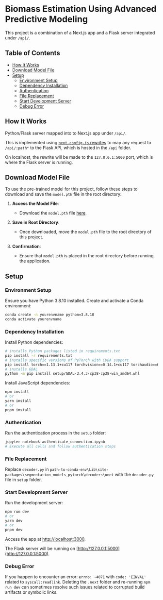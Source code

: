 # Biomass Estimation Using Advanced Predictive Modeling

This project is a combination of a Next.js app and a Flask server integrated under `/api/`.

## Table of Contents
- [How It Works](#how-it-works)
- [Download Model File](#download-model-file)
- [Setup](#setup)
  - [Environment Setup](#environment-setup)
  - [Dependency Installation](#dependency-installation)
  - [Authentication](#authentication)
  - [File Replacement](#file-replacement)
  - [Start Development Server](#start-development-server)
  - [Debug Error](#debug-error)

## How It Works

 Python/Flask server mapped into to Next.js app under `/api/`.

This is implemented using [`next.config.js` rewrites](https://github.com/vercel/examples/blob/main/python/nextjs-flask/next.config.js) to map any request to `/api/:path*` to the Flask API, which is hosted in the `/api` folder.

On localhost, the rewrite will be made to the `127.0.0.1:5000` port, which is where the Flask server is running.

## Download Model File

To use the pre-trained model for this project, follow these steps to download and save the `model.pth` file in the root directory:

1. **Access the Model File**:
   - Download the `model.pth` file [here](https://drive.google.com/drive/folders/1w74Ye16XEJrh27o4AK09qxgPPbpzjml3?usp=sharing).

2. **Save in Root Directory**:
   - Once downloaded, move the `model.pth` file to the root directory of this project.

3. **Confirmation**:
   - Ensure that `model.pth` is placed in the root directory before running the application.

## Setup

### Environment Setup

Ensure you have Python 3.8.10 installed. Create and activate a Conda environment:

```bash
conda create -n yourenvname python=3.8.10 
conda activate yourenvname 
```

### Dependency Installation

Install Python dependencies:

```bash
# installs Python packages listed in requirements.txt
pip install -r requirements.txt
# installs specific versions of PyTorch with CUDA support
pip install torch==1.13.1+cu117 torchvision==0.14.1+cu117 torchaudio==0.13.1 --extra-index-url https://download.pytorch.org/whl/cu117
# installs GDAL
python -m pip install setup/GDAL-3.4.3-cp38-cp38-win_amd64.whl
```

Install JavaScript dependencies:

```bash
npm install
# or
yarn install
# or
pnpm install
```

### Authentication

Run the authentication process in the `setup` folder:

```bash
jupyter notebook authenticate_connection.ipynb
# Execute all cells and follow authentication steps
```

### File Replacement

Replace `decoder.py` in `path-to-conda-env\Lib\site-packages\segmentation_models_pytorch\decoders\unet` with the `decoder.py` file in `setup` folder.

### Start Development Server

Run the development server:

```bash
npm run dev
# or
yarn dev
# or
pnpm dev
```

Access the app at [http://localhost:3000](http://localhost:3000).

The Flask server will be running on [http://127.0.0.1:5000](http://127.0.0.1:5000).

### Debug Error

If you happen to encounter an error: `errno: -4071` with `code: 'EINVAL'` related to `syscall:readlink`. Deleting the `.next` folder and re-running `npm run dev` can sometimes resolve such issues related to corrupted build artifacts or symbolic links.
